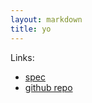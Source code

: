 ```yaml
---
layout: markdown
title: yo
---
```


Links:
- [spec](/spec.html)
- [github repo](https://github.com/lukaskollmer/yo)
